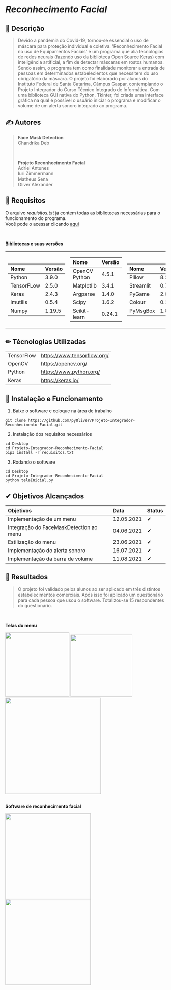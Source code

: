 # ***Reconhecimento Facial***

## 📕 Descrição
> Devido a pandemia do Covid-19, tornou-se essencial o uso de máscara para proteção individual e coletiva. 
'Reconhecimento Facial no uso de Equipamentos Faciais' é um programa que alia tecnologias de redes neurais
(fazendo uso da biblioteca Open Source Keras) com inteligência artificial, a fim de detectar máscaras em 
rostos humanos. Sendo assim, o programa tem como finalidade monitorar a entrada de pessoas em determinados 
estabelecientos que necessitem do uso obrigatório da máscara. O projeto foi elaborado por alunos do Instituto 
Federal de Santa Catarina, Câmpus Gaspar, contemplando o Projeto Integrador do Curso Técnico Integrado de 
Informática. Com uma biblioteca GUI nativa do Python, Tkinter, foi criada uma interface gráfica na qual é possível
o usuário iniciar o programa e modificar o volume de um alerta sonoro integrado ao programa.


## ✍ Autores
> **Face Mask Detection**  
> Chandrika Deb  
>
><br/>
>
> **Projeto Reconhecimento Facial**  
> Adriel Antunes  
> Iuri Zimmermann  
> Matheus Sena  
> Oliver Alexander

## 🚀 Requisitos 
O arquivo *requisitos.txt* já contem todas as bibliotecas necessárias para o funcionamento do programa.  
Você pode o acessar clicando [aqui](https://github.com/pyOliver/Projeto-Integrador-Reconhecimento-Facial/blob/main/requisitos.txt)  

<br/>

**Bibliotecas e suas versões**
<table>
<tr>
  
<td>

|Nome |Versão |
|:--|:--|
| Python	| 3.9.0 |
| TensorFLow| 2.5.0 |
| Keras	| 2.4.3 |
| Imutiils | 0.5.4 |
| Numpy | 1.19.5 |

</td>
  
  
<td>

|Nome |Versão | 
|:--|:--|
| OpenCV Python | 4.5.1 |
| Matplotlib	| 3.4.1 |
| Argparse	| 1.4.0 |
| Scipy | 1.6.2 |
| Scikit-learn	| 0.24.1 |

</td>
  
<td>

|Nome |Versão | 
|:--|:--|
| Pillow	| 8.2.0 |
| Streamlit | 0.79.0 |
| PyGame | 2.0.1 |
| Colour | 0.1.5 |
| PyMsgBox | 1.0.9 |

</td>
</tr></table>

## ✏ Técnologias Utilizadas 
|||
| :------- | :--- |
| TensorFlow | https://www.tensorflow.org/ |  
| OpenCV | https://opencv.org/ | 
| Python | https://www.python.org/ |
| Keras | https://keras.io/ |  



## 📝 Instalação e Funcionamento
01. Baixe o software e coloque na área de trabalho
```
git clone https://github.com/pyOliver/Projeto-Integrador-Reconhecimento-Facial.git
```

02. Instalação dos requisitos necessários
```
cd Desktop
cd Projeto-Integrador-Reconhecimento-Facial  
pip3 install -r requisitos.txt  
```

03. Rodando o software  
```
cd Desktop  
cd Projeto-Integrador-Reconhecimento-Facial  
python telaInicial.py  
```

## ✔ Objetivos Alcançados
| Objetivos | Data | Status |
| :------- | :--- | :--- |
| Implementação de um menu | 12.05.2021 | ✔ |
| Integração do FaceMaskDetection ao menu | 04.06.2021 | ✔ |
| Estilização do menu | 23.06.2021 | ✔ |
| Implementação do alerta sonoro | 16.07.2021 | ✔ |
| Implementação da barra de volume | 11.08.2021 | ✔ |


## 🔑 Resultados
> O projeto foi validado pelos alunos ao ser aplicado em três distintos estabelecimentos comerciais. 
> Após isso foi aplicado um questionário para cada pessoa que usou o software. Totalizou-se 15 respondentes do questionário.  

<br/>

**Telas do menu**
<div>  
  <img src="https://github.com/pyOliver/Projeto-Integrador-Reconhecimento-Facial/blob/main/Imagens/tela_principal.png" width=201/>
  <img src="https://github.com/pyOliver/Projeto-Integrador-Reconhecimento-Facial/blob/main/Imagens/tela_sobre.png" width=194/>
  <img src="https://github.com/pyOliver/Projeto-Integrador-Reconhecimento-Facial/blob/main/Imagens/tela_config.png" width=300/>  
</div>
  
<br/>  
  
**Software de reconhecimento facial**
<div> 
  <img src="https://github.com/pyOliver/Projeto-Integrador-Reconhecimento-Facial/blob/main/Imagens/tela_com_mask.png" width=268/>
  <img src="https://github.com/pyOliver/Projeto-Integrador-Reconhecimento-Facial/blob/main/Imagens/tela_sem_mask.png" width=268/>
</div>
